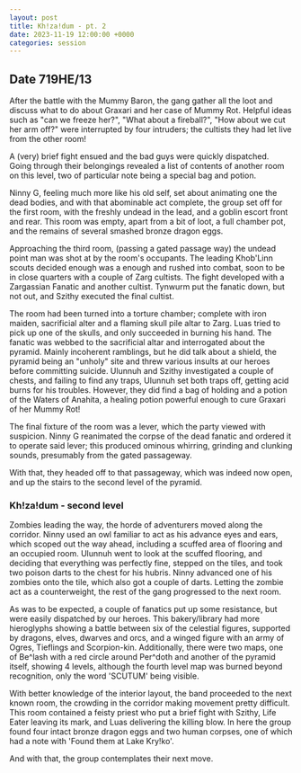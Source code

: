 ```yaml
---
layout: post
title: Kh!za!dum - pt. 2
date: 2023-11-19 12:00:00 +0000
categories: session
---
```


## Date 719HE/13

After the battle with the Mummy Baron, the gang gather all the loot and discuss
what to do about Graxari and her case of Mummy Rot. Helpful ideas such as "can
we freeze her?", "What about a fireball?", "How about we cut her arm off?" were
interrupted by four intruders; the cultists they had let live from the other
room!

A (very) brief fight ensued and the bad guys were quickly dispatched. Going
through their belongings revealed a list of contents of another room on this
level, two of particular note being a special bag and potion.

Ninny G, feeling much more like his old self, set about animating one the dead
bodies, and with that abominable act complete, the group set off for the first
room, with the freshly undead in the lead, and a goblin escort front and rear.
This room was empty, apart from a bit of loot, a full chamber pot, and the
remains of several smashed bronze dragon eggs.

Approaching the third room, (passing a gated passage way) the undead point man
was shot at by the room's occupants. The leading Khob'Linn scouts decided enough
was a enough and rushed into combat, soon to be in close quarters with a couple
of Zarg cultists. The fight developed with a Zargassian Fanatic and another
cultist. Tynwurm put the fanatic down, but not out, and Szithy executed the
final cultist.

The room had been turned into a torture chamber; complete with iron maiden,
sacrificial alter and a flaming skull pile altar to Zarg. Luas tried to pick up
one of the skulls, and only succeeded in burning his hand. The fanatic was
webbed to the sacrificial altar and interrogated about the pyramid. Mainly
incoherent ramblings, but he did talk about a shield, the pyramid being an
"unholy" site and threw various insults at our heroes before committing suicide.
Ulunnuh and Szithy investigated a couple of chests, and failing to find any
traps, Ulunnuh set both traps off, getting acid burns for his troubles. However,
they did find a bag of holding and a potion of the Waters of Anahita, a healing
potion powerful enough to cure Graxari of her Mummy Rot!

The final fixture of the room was a lever, which the party viewed with
suspicion. Ninny G reanimated the corpse of the dead fanatic and ordered it to
operate said lever; this produced ominous whirring, grinding and clunking
sounds, presumably from the gated passageway.

With that, they headed off to that passageway, which was indeed now open, and up
the stairs to the second level of the pyramid.

### Kh!za!dum - second level

Zombies leading the way, the horde of adventurers moved along the corridor.
Ninny used an owl familiar to act as his advance eyes and ears, which scoped out
the way ahead, including a scuffed area of flooring and an occupied room.
Ulunnuh went to look at the scuffed flooring, and deciding that everything was
perfectly fine, stepped on the tiles, and took two poison darts to the chest for
his hubris. Ninny advanced one of his zombies onto the tile, which also got a
couple of darts. Letting the zombie act as a counterweight, the rest of the gang
progressed to the next room.

As was to be expected, a couple of fanatics put up some resistance, but were
easily dispatched by our heroes. This bakery/library had more hieroglyphs
showing a battle between six of the celestial figures, supported by dragons,
elves, dwarves and orcs, and a winged figure with an army of Ogres, Tieflings
and Scorpion-kin. Additionally, there were two maps, one of Be^lash with a red
circle around Per^doth and another of the pyramid itself, showing 4 levels,
although the fourth level map was burned beyond recognition, only the word
'SCUTUM' being visible.

With better knowledge of the interior layout, the band proceeded to the next
known room, the crowding in the corridor making movement pretty difficult. This
room contained a feisty priest who put a brief fight with Szithy, Life Eater
leaving its mark, and Luas delivering the killing blow. In here the group found
four intact bronze dragon eggs and two human corpses, one of which had a note
with 'Found them at Lake Kry!ko'.

And with that, the group contemplates their next move.
